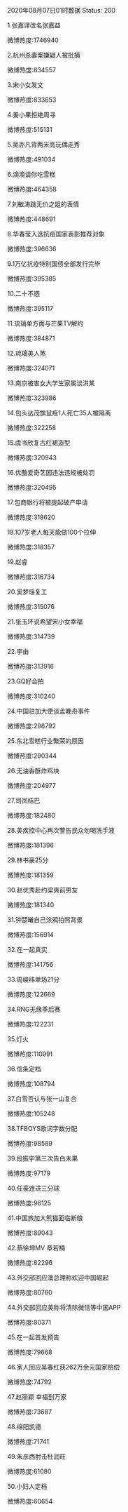2020年08月07日01时数据
Status: 200

1.张嘉译改名张嘉益

微博热度:1746940

2.杭州杀妻案嫌疑人被批捕

微博热度:834557

3.宋小女发文

微博热度:833653

4.姜小果拒绝周寻

微博热度:515131

5.吴亦凡背两米高玩偶走秀

微博热度:491034

6.滴滴请你吃雪糕

微博热度:464358

7.刘敏涛跳无价之姐的表情

微博热度:448691

8.华春莹入选抗疫国家表彰推荐对象

微博热度:396636

9.1万亿抗疫特别国债全部发行完毕

微博热度:395385

10.二十不惑

微博热度:395117

11.琉璃单方面与芒果TV解约

微博热度:384871

12.琉璃美人煞

微博热度:324071

13.南京被害女大学生家属谈洪某

微博热度:323986

14.包头达茂旗鼠疫1人死亡35人被隔离

微博热度:322258

15.虞书欣复古红裙造型

微博热度:320943

16.优酷爱奇艺因违法违规被处罚

微博热度:320495

17.包商银行将被提起破产申请

微博热度:318620

18.107岁老人每天能做100个拉伸

微博热度:318357

19.赵睿

微博热度:316734

20.奚梦瑶复工

微博热度:315076

21.张玉环说希望宋小女幸福

微博热度:314739

22.李由

微博热度:313916

23.GQ好会拍

微博热度:310240

24.中国驻加大使谈孟晚舟事件

微博热度:298792

25.东北雪糕行业繁荣的原因

微博热度:290344

26.无油香酥炸鸡块

微博热度:204977

27.司凤结巴

微博热度:182480

28.美疾控中心再次警告民众勿喝洗手液

微博热度:181396

29.林书豪25分

微博热度:181359

30.赵优秀赴约梁爽前男友

微博热度:181340

31.钟楚曦自己涂鸦拍照背景

微博热度:156914

32.在一起真实

微博热度:141756

33.周峻纬单场21分

微博热度:122669

34.RNG无缘季后赛

微博热度:122231

35.灯火

微博热度:110991

36.信条定档

微博热度:108794

37.白雪否认与张一山复合

微博热度:105248

38.TFBOYS歌词字数分配

微博热度:98589

39.段振宇第三次告白未果

微博热度:97179

40.任豪连进三分球

微博热度:96125

41.中国旅加大熊猫面临断粮

微博热度:89043

42.蔡徐坤MV 章若楠

微博热度:82296

43.外交部回应澳总理称欢迎中国崛起

微博热度:80760

44.外交部回应美称将清除微信等中国APP

微博热度:80371

45.在一起首发预告

微博热度:79668

46.家人回应吴春红获262万余元国家赔偿

微博热度:74792

47.赵丽颖 幸福到万家

微博热度:73687

48.绵阳凯德

微博热度:71741

49.朱彦西肘击杜润旺

微博热度:61080

50.小妇人定档

微博热度:60654

